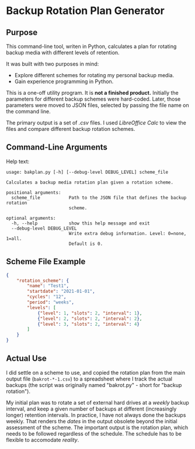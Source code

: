 # Backup Rotation Plan Generator

## Purpose

This command-line tool, writen in Python, calculates a plan for rotating backup media with different levels of retention.

It was built with two purposes in mind:
- Explore different schemes for rotating my personal backup media.
- Gain experience programming in Python.

This is a one-off utility program. It is **not a finished product.** Initially the parameters for different backup schemes were hard-coded. Later, those parameters were moved to JSON files, selected by passing the file name on the command line.

The primary output is a set of *.csv* files. I used *LibreOffice Calc* to view the files and compare different backup rotation schemes.

## Command-Line Arguments

Help text:
```
usage: bakplan.py [-h] [--debug-level DEBUG_LEVEL] scheme_file

Calculates a backup media rotation plan given a rotation scheme.

positional arguments:
  scheme_file           Path to the JSON file that defines the backup rotation
                        scheme.

optional arguments:
  -h, --help            show this help message and exit
  --debug-level DEBUG_LEVEL
                        Write extra debug information. Level: 0=none, 1=all.
                        Default is 0.
```

## Scheme File Example

```json
{
    "rotation_scheme": {
        "name": "Test1",
        "startdate": "2021-01-01",
        "cycles": "12",
        "period": "weeks",
        "levels": [
            {"level": 1, "slots": 2, "interval": 1},
            {"level": 2, "slots": 2, "interval": 2},
            {"level": 3, "slots": 2, "interval": 4}
        ]
    }
}
```

## Actual Use

I did settle on a scheme to use, and copied the rotation plan from the main output file (`bakrot-*-1.csv`) to a spreadsheet where I track the actual backups (the script was originally named "bakrot.py" - short for "backup rotation").

My initial plan was to rotate a set of external hard drives at a *weekly* backup interval, and keep a given number of backups at different (increasingly longer) retention intervals. In practice, I have not always done the backups weekly. That renders the *dates* in the output obsolete beyond the initial assessment of the scheme. The important output is the rotation plan, which needs to be followed regardless of the schedule. The schedule has to be flexible to accomodate *reality*.
